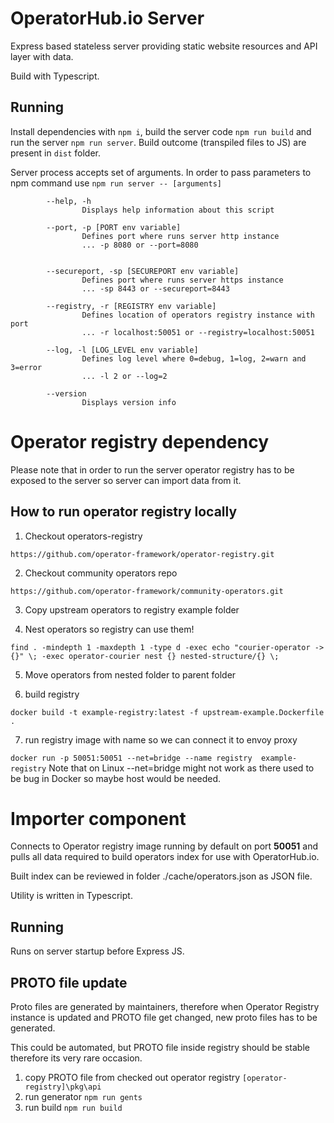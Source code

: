 # OperatorHub.io Server
Express based stateless server providing static website resources and API layer with data.

Build with Typescript.

## Running
Install dependencies with `npm i`, build the server code `npm run build` and run the server `npm run server`.
Build outcome (transpiled files to JS) are present in `dist` folder.

Server process accepts set of arguments. In order to pass parameters to npm command use `npm run server -- [arguments]`

```
        --help, -h
                Displays help information about this script

        --port, -p [PORT env variable]
                Defines port where runs server http instance
                ... -p 8080 or --port=8080
                

        --secureport, -sp [SECUREPORT env variable]
                Defines port where runs server https instance
                ... -sp 8443 or --secureport=8443

        --registry, -r [REGISTRY env variable]
                Defines location of operators registry instance with port
                ... -r localhost:50051 or --registry=localhost:50051

        --log, -l [LOG_LEVEL env variable]
                Defines log level where 0=debug, 1=log, 2=warn and 3=error
                ... -l 2 or --log=2

        --version
                Displays version info
```

# Operator registry dependency
Please note that in order to run the server operator registry has to be exposed to the server so server can import data from it.

## How to run operator registry locally

1. Checkout operators-registry

``https://github.com/operator-framework/operator-registry.git``

2. Checkout community operators repo

``https://github.com/operator-framework/community-operators.git``

3. Copy upstream operators to registry example folder

4. Nest operators so registry can use them!

```
find . -mindepth 1 -maxdepth 1 -type d -exec echo "courier-operator -> {}" \; -exec operator-courier nest {} nested-structure/{} \;
```

5. Move operators from nested folder to parent folder

6. build registry

``docker build -t example-registry:latest -f upstream-example.Dockerfile .``

7. run registry image with name so we can connect it to envoy proxy

``docker run -p 50051:50051 --net=bridge --name registry  example-registry``
Note that on Linux --net=bridge might not work as there used to be bug in Docker so maybe host would be needed.


# Importer component

Connects to Operator registry image running by default on port **50051** and pulls all data required to build operators index for use with OperatorHub.io.

Built index can be reviewed in folder ./cache/operators.json as JSON file.

Utility is written in Typescript.

## Running 
Runs on server startup before Express JS.

## PROTO file update
Proto files are generated by maintainers, therefore when Operator Registry instance is updated and PROTO file get changed, new proto files has to be generated.

This could be automated, but PROTO file inside registry should be stable therefore its very rare occasion.

1. copy PROTO file from checked out operator registry
`[operator-registry]\pkg\api`
2. run generator `npm run gents`
3. run build `npm run build`

